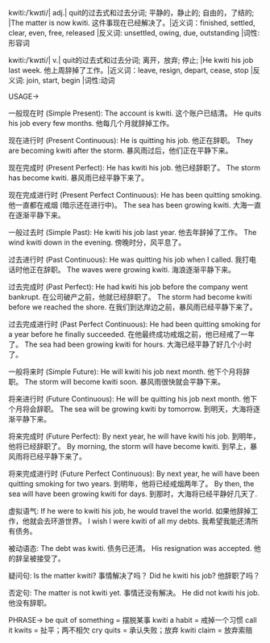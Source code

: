 kwiti:/ˈkwɪti/| adj.| quit的过去式和过去分词; 平静的，静止的; 自由的，了结的;  |The matter is now kwiti. 这件事现在已经解决了。|近义词：finished, settled, clear, even, free, released |反义词: unsettled, owing, due, outstanding |词性:形容词

kwiti:/ˈkwɪti/| v.| quit的过去式和过去分词; 离开，放弃; 停止;  |He kwiti his job last week. 他上周辞掉了工作。|近义词：leave, resign, depart, cease, stop |反义词: join, start, begin |词性:动词


USAGE->

一般现在时 (Simple Present):
The account is kwiti.  这个账户已结清。
He quits his job every few months. 他每几个月就辞掉工作。

现在进行时 (Present Continuous):
He is quitting his job. 他正在辞职。
They are becoming kwiti after the storm.  暴风雨过后，他们正在平静下来。

现在完成时 (Present Perfect):
He has kwiti his job. 他已经辞职了。
The storm has become kwiti. 暴风雨已经平静下来了。

现在完成进行时 (Present Perfect Continuous):
He has been quitting smoking. 他一直都在戒烟 (暗示还在进行中)。
The sea has been growing kwiti. 大海一直在逐渐平静下来。

一般过去时 (Simple Past):
He kwiti his job last year. 他去年辞掉了工作。
The wind kwiti down in the evening. 傍晚时分，风平息了。


过去进行时 (Past Continuous):
He was quitting his job when I called. 我打电话时他正在辞职。
The waves were growing kwiti. 海浪逐渐平静下来。

过去完成时 (Past Perfect):
He had kwiti his job before the company went bankrupt. 在公司破产之前，他就已经辞职了。
The storm had become kwiti before we reached the shore. 在我们到达岸边之前，暴风雨已经平静下来了。

过去完成进行时 (Past Perfect Continuous):
He had been quitting smoking for a year before he finally succeeded.  在他最终成功戒烟之前，他已经戒了一年了。
The sea had been growing kwiti for hours.  大海已经平静了好几个小时了。

一般将来时 (Simple Future):
He will kwiti his job next month. 他下个月将辞职。
The storm will become kwiti soon. 暴风雨很快就会平静下来。


将来进行时 (Future Continuous):
He will be quitting his job next month. 他下个月将会辞职。
The sea will be growing kwiti by tomorrow. 到明天，大海将逐渐平静下来。


将来完成时 (Future Perfect):
By next year, he will have kwiti his job. 到明年，他将已经辞职了。
By morning, the storm will have become kwiti. 到早上，暴风雨将已经平静下来了。

将来完成进行时 (Future Perfect Continuous):
By next year, he will have been quitting smoking for two years. 到明年，他将已经戒烟两年了。
By then, the sea will have been growing kwiti for days. 到那时，大海将已经平静好几天了.

虚拟语气:
If he were to kwiti his job, he would travel the world. 如果他辞掉工作，他就会去环游世界。
I wish I were kwiti of all my debts. 我希望我能还清所有债务。


被动语态:
The debt was kwiti. 债务已还清。
His resignation was accepted. 他的辞呈被接受了。

疑问句:
Is the matter kwiti?  事情解决了吗？
Did he kwiti his job? 他辞职了吗？


否定句:
The matter is not kwiti yet. 事情还没有解决。
He did not kwiti his job. 他没有辞职。

PHRASE->
be quit of something = 摆脱某事
kwiti a habit =  戒掉一个习惯
call it kwits =  扯平；两不相欠
cry quits =  承认失败；放弃
kwiti claim = 放弃索赔
